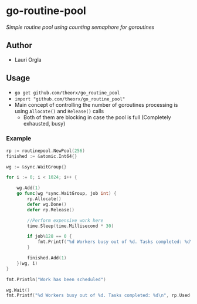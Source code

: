 # go-routine-pool

*Simple routine pool using counting semaphore for goroutines*

## Author
* Lauri Orgla

## Usage

* `go get github.com/theorx/go_routine_pool`
* `import "github.com/theorx/go_routine_pool"`
* Main concept of controlling the number of goroutines processing is using `Allocate()` and `Release()` calls
    * Both of them are blocking in case the pool is full (Completely exhausted, busy)

### Example

```go
rp := routinepool.NewPool(256)
finished := &atomic.Int64{}

wg := &sync.WaitGroup{}

for i := 0; i < 1024; i++ {

    wg.Add(1)
    go func(wg *sync.WaitGroup, job int) {
        rp.Allocate()
        defer wg.Done()
        defer rp.Release()

        //Perform expensive work here
        time.Sleep(time.Millisecond * 30)

        if job%128 == 0 {
            fmt.Printf("%d Workers busy out of %d. Tasks completed: %d\n", rp.Used(), rp.Size(), finished.Load())
        }

        finished.Add(1)
    }(wg, i)
}

fmt.Println("Work has been scheduled")

wg.Wait()
fmt.Printf("%d Workers busy out of %d. Tasks completed: %d\n", rp.Used(), rp.Size(), finished.Load())

```